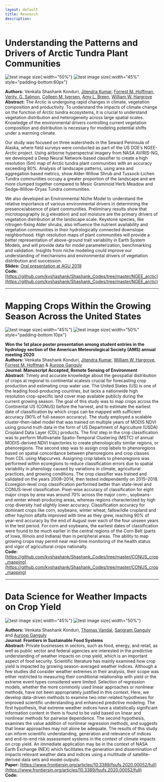 ```yaml
---
layout: default
title: Research
description: 
---
```


# Understanding the Patterns and Drivers of Arctic Tundra Plant Communities

![test image size](./assets/images/nnet_1.png){:width="50%"}
![test image size](./assets/images/nnet_2.png){:width="45%" style="padding-bottom:60px"}

**Authors:** Venkata Shashank Konduri, [Jitendra Kumar](https://www.ornl.gov/staff-profile/jitendra-kumar), [Forrest M. Hoffman](https://www.ornl.gov/staff-profile/forrest-m-hoffman), [Verity, G. Salmon](https://www.ornl.gov/staff-profile/verity-g-salmon), [Colleen M. Iversen](https://www.ornl.gov/staff-profile/colleen-m-iversen), [Amy L. Breen](https://news.uaf.edu/expertsguide/amy-breen/), [William W. Hargrove](https://www.srs.fs.usda.gov/staff/825)  <br>
**Abstract:** The Arctic is undergoing rapid changes in climate, vegetation composition and productivity. To understand the impacts of climate change on the function of Arctic tundra ecosystems, it is crucial to understand vegetation distribution and heterogeneity across large spatial scales. Knowledge of the environmental drivers controlling current vegetation composition and distribution is necessary for modeling potential shifts under a warming climate. 

Our study was focused on three watersheds in the Seward Peninsula of Alaska, where field surveys were conducted as part of the US DOE’s NGEE-Arctic project. Using airborne hyperspectral imagery from NASA AVIRIS-NG, we developed a Deep Neural Network-based classifier to create a high resolution (5m) map of Arctic tundra plant communities with an accuracy exceeding 80%. Analysis of landscape patterns, using area and aggregation based metrics, show Alder-Willow Shrub and Tussock-Lichen Tundra communities occupy a greater proportion of the landscape and are more clumped together compared to Mesic Graminoid Herb Meadow and Sedge-Willow-Dryas Tundra communities.

We also developed an Environmental Niche Model to understand the relative importance of various environmental drivers in determining the presence/absence of plant communities. Preliminary results show that microtopography (e.g elevation) and soil moisture are the primary drivers of vegetation distribution at the landscape scale. Keystone species, like nitrogen-fixing Alder shrubs, also influence the nutrient availability and vegetation communities in their hydrologically connected downslope neighborhood. High resolution maps of plant communities will provide a better representation of above-ground trait variability in Earth System Models, and will provide data for model parameterization, benchmarking and validation. Insights from niche modeling could improve our understanding of mechanisms and environmental drivers of vegetation distribution and succession. <br>
**Slides:** [Oral presentation at AGU 2019](./slides/AGU_Presentation_2019.pdf) <br>
**Code:** [https://github.com/kvshashank/Shashank_Codes/tree/master/NGEE_arctic](https://github.com/kvshashank/Shashank_Codes/tree/master/NGEE_arctic)

<hr>

# Mapping Crops Within the Growing Season Across the United States

![test image size](./assets/images/overall_shannon.png){:width="45%"}
![test image size](./assets/images/mid-season_progression_90p_new_300dpi_2.png){:width="50%" style="padding-bottom:10px"}

**Won the 1st place poster presentation among student entries in the hydrology section of the American Meteorological Society (AMS) annual meeting 2020**  
**Authors:** Venkata Shashank Konduri, [Jitendra Kumar](https://www.ornl.gov/staff-profile/jitendra-kumar), [William W. Hargrove](https://www.srs.fs.usda.gov/staff/825), [Forrest M. Hoffman](https://www.ornl.gov/staff-profile/forrest-m-hoffman) & [Auroop Ganguly](https://coe.northeastern.edu/people/ganguly-auroop/) <br>
**Journal: Manuscript Accepted, Remote Sensing of Environment** <br>
**Abstract:** Timely and accurate knowledge about the geospatial distribution of crops at regional to continental scalesis crucial for forecasting crop production and estimating crop water use. The United States (US) is one of the leading food-producing countries, but lacks a nationwide high resolution crop-specific land cover map available publicly during the current growing season. The goal of this study was to map crops across the Continental US (CONUS) before the harvest, and to estimate the earliest date of classification by which crops can be mapped with sufficient accuracy (90% of full-season accuracy). The study employed a scalable cluster-then-label model that was trained on multiple years of MODIS NDVI using ground truth data in the form of US Department of Agriculture (USDA) Cropland Data Layer (CDL) products. The first step in the crop classification was to perform Multivariate Spatio-Temporal Clustering (MSTC) of annual MODIS-derived NDVI trajectories to create phenologically similar regions, or phenoregions. The second step was to assign crop labels to phenoregions based on spatial concordance between phenoregions and crop classes from CDL using Mapcurves. Assigning crop labels to phenoregions was performed within ecoregions to reduce classification errors due to spatial variability in phenology caused by variations in climate, agricultural practices, and growing conditions. The crop classifier was trained and validated on the years 2008–2014, then tested independently on 2015–2018. Ecoregion-level crop classification performed better than state-level and CONUS-level classification. Pixel-wise accuracy of classification for eight major crops by area was around 70% across the major corn-, soybeans- and winter wheat-producing areas, whereas regions characterized by high crop diversity had slightly lower accuracy. Classification accuracy for dominant crops like corn, soybeans, winter wheat, fallow/idle cropland and other hay/non alfalfa improved with time as they grew, reaching 90% of year-end accuracy by the end of August over each of the four unseen years in the test period. For corn and soybeans, the earliest dates of classification were found to be much earlier in the central regions of the Corn Belt (parts of Iowa, Illinois and Indiana) than in peripheral areas. The ability to map growing crops may permit near real-time monitoring of the health status and vigor of agricultural crops nationally. <br>
**Code:** [https://github.com/kvshashank/Shashank_Codes/tree/master/CONUS_crop_mapping](https://github.com/kvshashank/Shashank_Codes/tree/master/CONUS_crop_mapping)

<hr>

# Data Science for Weather Impacts on Crop Yield <br>

![test image size](assets/images/frontiers_1.jpg){:width="45%"}
![test image size](assets/images/frontiers_2.jpg){:width="50%"}

**Authors:** Venkata Shashank Konduri, [Thomas Vandal](https://scholar.google.com/citations?user=8cLfchMAAAAJ&hl=en), [Sangram Ganguly](https://www.nasa.gov/centers/ames/earthscience/members/biosphericsciencebranch/Sangram_Ganguly) and [Auroop Ganguly](https://coe.northeastern.edu/people/ganguly-auroop/) <br>
**Journal: Frontiers in Sustainable Food Systems** <br>
**Abstract:** Private businesses in sectors, such as food, energy, and retail, as well as public sector and federal agencies are interested in the predictive understanding of weather impacts on crop yield, which is an important aspect of food security. Scientific literature has mainly examined how crop yield is impacted by growing season-averaged weather indices. Although a few studies did consider weather extremes in their analysis, their scope was either restricted to measuring their conditional relationship with yield or the extreme event types considered were limited. Selection of regression models, whether the more commonly used linear approaches or nonlinear methods, have not been appropriately justified in this context. Here, we develop data-driven methods to examine two inter-related hypotheses for improved scientific understanding and enhanced predictive modeling. The first hypothesis, that extreme weather indices have a statistically significant information content in them is found to be valid based on linear and nonlinear methods for pairwise dependence. The second hypothesis, examines the value addition of nonlinear regression methods, and suggests that linear approaches may not alone be adequate. The results of this study can inform scientific understanding, generation and relevance of indices and end-to-end risk assessment systems in the context of climate impacts on crop yield. An immediate application may be in the context of NASA Earth Exchange (NEX) which facilitates the generation and dissemination of impacts relevant weather data and indices using a multitude of satellite-derived data sets and model outputs. <br>
**Paper:** [https://www.frontiersin.org/articles/10.3389/fsufs.2020.00052/full](https://www.frontiersin.org/articles/10.3389/fsufs.2020.00052/full) <br>
**Code:** 
